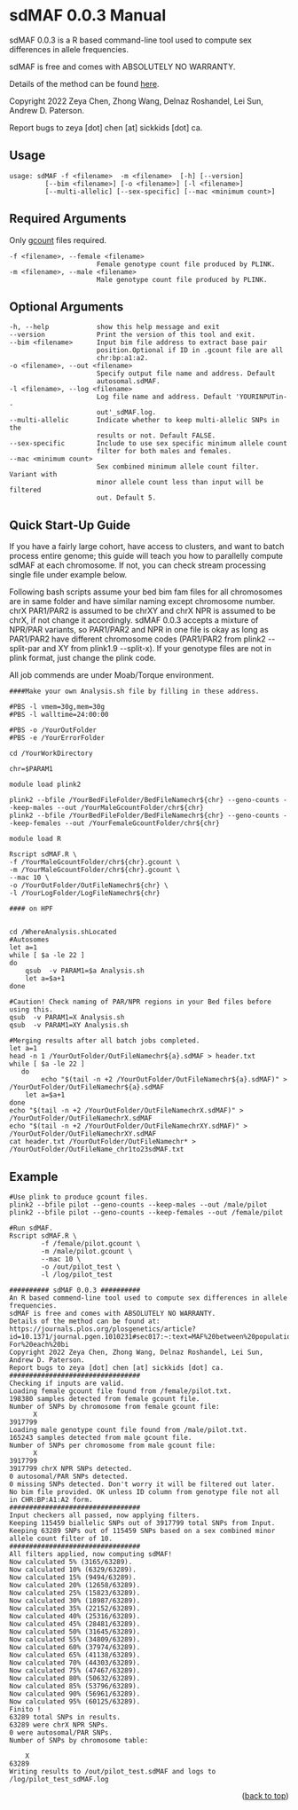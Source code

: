 # sdMAF 0.0.3 Manual

sdMAF 0.0.3 is a R based command-line tool used to compute sex differences in allele frequencies. 

sdMAF is free and comes with ABSOLUTELY NO WARRANTY. 

Details of the method can be found [here](https://journals.plos.org/plosgenetics/article?id=10.1371/journal.pgen.1010231#sec017:~:text=MAF%20between%20populations.-,1.1.%20sdMAF%20test.,-For%20each%20bi). 

Copyright 2022 Zeya Chen, Zhong Wang, Delnaz Roshandel, Lei Sun, Andrew D. Paterson. 

Report bugs to zeya [dot] chen [at] sickkids [dot] ca.

<!-- Improved compatibility of back to top link: See: https://github.com/othneildrew/Best-README-Template/pull/73 -->
<a name="readme-top"></a>
<!--
*** Thanks for checking out the Best-README-Template. If you have a suggestion
*** that would make this better, please fork the repo and create a pull request
*** or simply open an issue with the tag "enhancement".
*** Don't forget to give the project a star!
*** Thanks again! Now go create something AMAZING! :D
-->



<!-- USAGE EXAMPLES -->
## Usage

    usage: sdMAF -f <filename>  -m <filename>  [-h] [--version]
             [--bim <filename>] [-o <filename>] [-l <filename>]
             [--multi-allelic] [--sex-specific] [--mac <minimum count>]

## Required Arguments 
Only [gcount](https://www.cog-genomics.org/plink/2.0/formats#gcount:~:text=FST%20estimate-,.gcount,-(genotype%20count%20report)) files required.

    -f <filename>, --female <filename>
                          Female genotype count file produced by PLINK.
    -m <filename>, --male <filename>
                          Male genotype count file produced by PLINK.
## Optional Arguments
    
    -h, --help            show this help message and exit
    --version             Print the version of this tool and exit.
    --bim <filename>      Input bim file address to extract base pair
                          position.Optional if ID in .gcount file are all
                          chr:bp:a1:a2.
    -o <filename>, --out <filename>
                          Specify output file name and address. Default
                          autosomal.sdMAF.
    -l <filename>, --log <filename>
                          Log file name and address. Default 'YOURINPUTin--
                          out'_sdMAF.log.
    --multi-allelic       Indicate whether to keep multi-allelic SNPs in the
                          results or not. Default FALSE.
    --sex-specific        Include to use sex specific minimum allele count
                          filter for both males and females.
    --mac <minimum count>
                          Sex combined minimum allele count filter. Variant with
                          minor allele count less than input will be filtered
                          out. Default 5.

## Quick Start-Up Guide

If you have a fairly large cohort, have access to clusters, and want to batch process entire genome; this guide will teach you how to parallelly compute sdMAF at each chromosome. If not, you can check stream processing single file under example below. 

Following bash scripts assume your bed bim fam files for all chromosomes are in same folder and have similar naming except chromosome number. chrX PAR1/PAR2 is assumed to be chrXY and chrX NPR is assumed to be chrX, if not change it accordingly. sdMAF 0.0.3 accepts a mixture of NPR/PAR variants, so PAR1/PAR2 and NPR in one file is okay as long as PAR1/PAR2 have different chromosome codes (PAR1/PAR2 from plink2 --split-par and XY from plink1.9 --split-x). If your genotype files are not in plink format, just change the plink code. 

All job commends are under Moab/Torque environment.
    
    ####Make your own Analysis.sh file by filling in these address.

    #PBS -l vmem=30g,mem=30g
    #PBS -l walltime=24:00:00

    #PBS -o /YourOutFolder
    #PBS -e /YourErrorFolder

    cd /YourWorkDirectory

    chr=$PARAM1
    
    module load plink2
    
    plink2 --bfile /YourBedFileFolder/BedFileNamechr${chr} --geno-counts --keep-males --out /YourMaleGcountFolder/chr${chr}
    plink2 --bfile /YourBedFileFolder/BedFileNamechr${chr} --geno-counts --keep-females --out /YourFemaleGcountFolder/chr${chr}

    module load R

    Rscript sdMAF.R \
    -f /YourMaleGcountFolder/chr${chr}.gcount \
    -m /YourMaleGcountFolder/chr${chr}.gcount \
    --mac 10 \
    -o /YourOutFolder/OutFileNamechr${chr} \
    -l /YourLogFolder/LogFileNamechr${chr}
    
    #### on HPF

    
    cd /WhereAnalysis.shLocated
    #Autosomes
    let a=1
    while [ $a -le 22 ]
    do
        qsub  -v PARAM1=$a Analysis.sh             
        let a=$a+1
    done
    
    #Caution! Check naming of PAR/NPR regions in your Bed files before using this.
    qsub  -v PARAM1=X Analysis.sh
    qsub  -v PARAM1=XY Analysis.sh

    #Merging results after all batch jobs completed.
    let a=1
    head -n 1 /YourOutFolder/OutFileNamechr${a}.sdMAF > header.txt
    while [ $a -le 22 ]
       do
            echo "$(tail -n +2 /YourOutFolder/OutFileNamechr${a}.sdMAF)" > /YourOutFolder/OutFileNamechr${a}.sdMAF      
        let a=$a+1
    done
    echo "$(tail -n +2 /YourOutFolder/OutFileNamechrX.sdMAF)" > /YourOutFolder/OutFileNamechrX.sdMAF
    echo "$(tail -n +2 /YourOutFolder/OutFileNamechrXY.sdMAF)" > /YourOutFolder/OutFileNamechrXY.sdMAF
    cat header.txt /YourOutFolder/OutFileNamechr* > /YourOutFolder/OutFileName_chr1to23sdMAF.txt
    
    
## Example 

    #Use plink to produce gcount files.
    plink2 --bfile pilot --geno-counts --keep-males --out /male/pilot
    plink2 --bfile pilot --geno-counts --keep-females --out /female/pilot
    
    #Run sdMAF.
    Rscript sdMAF.R \
            -f /female/pilot.gcount \
            -m /male/pilot.gcount \
            --mac 10 \
            -o /out/pilot_test \
            -l /log/pilot_test
            
    ########## sdMAF 0.0.3 ########## 
    An R based commend-line tool used to compute sex differences in allele frequencies.
    sdMAF is free and comes with ABSOLUTELY NO WARRANTY.
    Details of the method can be found at: 
    https://journals.plos.org/plosgenetics/article?id=10.1371/journal.pgen.1010231#sec017:~:text=MAF%20between%20populations.-,1.1.%20sdMAF%20test.,-For%20each%20bi  
    Copyright 2022 Zeya Chen, Zhong Wang, Delnaz Roshandel, Lei Sun, Andrew D. Paterson. 
    Report bugs to zeya [dot] chen [at] sickkids [dot] ca.
    #################################
    Checking if inputs are valid.
    Loading female gcount file found from /female/pilot.txt.
    198380 samples detected from female gcount file.
    Number of SNPs by chromosome from female gcount file:
          X 
    3917799 
    Loading male genotype count file found from /male/pilot.txt.
    165243 samples detected from male gcount file.
    Number of SNPs per chromosome from male gcount file:
          X 
    3917799 
    3917799 chrX NPR SNPs detected.
    0 autosomal/PAR SNPs detected.
    0 missing SNPs detected. Don't worry it will be filtered out later.
    No bim file provided. OK unless ID column from genotype file not all in CHR:BP:A1:A2 form.
    ################################# 
    Input checkers all passed, now applying filters.
    Keeping 115459 biallelic SNPs out of 3917799 total SNPs from Input.
    Keeping 63289 SNPs out of 115459 SNPs based on a sex combined minor allele count filter of 10.
    ################################# 
    All filters applied, now computing sdMAF!
    Now calculated 5% (3165/63289).
    Now calculated 10% (6329/63289).
    Now calculated 15% (9494/63289).
    Now calculated 20% (12658/63289).
    Now calculated 25% (15823/63289).
    Now calculated 30% (18987/63289).
    Now calculated 35% (22152/63289).
    Now calculated 40% (25316/63289).
    Now calculated 45% (28481/63289).
    Now calculated 50% (31645/63289).
    Now calculated 55% (34809/63289).
    Now calculated 60% (37974/63289).
    Now calculated 65% (41138/63289).
    Now calculated 70% (44303/63289).
    Now calculated 75% (47467/63289).
    Now calculated 80% (50632/63289).
    Now calculated 85% (53796/63289).
    Now calculated 90% (56961/63289).
    Now calculated 95% (60125/63289).
    Finito !
    63289 total SNPs in results.
    63289 were chrX NPR SNPs.
    0 were autosomal/PAR SNPs.
    Number of SNPs by chromosome table:

        X 
    63289 
    Writing results to /out/pilot_test.sdMAF and logs to /log/pilot_test_sdMAF.log

    
    

<p align="right">(<a href="#readme-top">back to top</a>)</p>




<!-- MARKDOWN LINKS & IMAGES -->
<!-- https://www.markdownguide.org/basic-syntax/#reference-style-links -->
[contributors-shield]: https://img.shields.io/github/contributors/othneildrew/Best-README-Template.svg?style=for-the-badge
[contributors-url]: https://github.com/othneildrew/Best-README-Template/graphs/contributors
[forks-shield]: https://img.shields.io/github/forks/othneildrew/Best-README-Template.svg?style=for-the-badge
[forks-url]: https://github.com/othneildrew/Best-README-Template/network/members
[stars-shield]: https://img.shields.io/github/stars/othneildrew/Best-README-Template.svg?style=for-the-badge
[stars-url]: https://github.com/othneildrew/Best-README-Template/stargazers
[issues-shield]: https://img.shields.io/github/issues/othneildrew/Best-README-Template.svg?style=for-the-badge
[issues-url]: https://github.com/othneildrew/Best-README-Template/issues
[license-shield]: https://img.shields.io/github/license/othneildrew/Best-README-Template.svg?style=for-the-badge
[license-url]: https://github.com/othneildrew/Best-README-Template/blob/master/LICENSE.txt
[linkedin-shield]: https://img.shields.io/badge/-LinkedIn-black.svg?style=for-the-badge&logo=linkedin&colorB=555
[linkedin-url]: https://linkedin.com/in/othneildrew
[product-screenshot]: images/screenshot.png
[Next.js]: https://img.shields.io/badge/next.js-000000?style=for-the-badge&logo=nextdotjs&logoColor=white
[Next-url]: https://nextjs.org/
[React.js]: https://img.shields.io/badge/React-20232A?style=for-the-badge&logo=react&logoColor=61DAFB
[React-url]: https://reactjs.org/
[Vue.js]: https://img.shields.io/badge/Vue.js-35495E?style=for-the-badge&logo=vuedotjs&logoColor=4FC08D
[Vue-url]: https://vuejs.org/
[Angular.io]: https://img.shields.io/badge/Angular-DD0031?style=for-the-badge&logo=angular&logoColor=white
[Angular-url]: https://angular.io/
[Svelte.dev]: https://img.shields.io/badge/Svelte-4A4A55?style=for-the-badge&logo=svelte&logoColor=FF3E00
[Svelte-url]: https://svelte.dev/
[Laravel.com]: https://img.shields.io/badge/Laravel-FF2D20?style=for-the-badge&logo=laravel&logoColor=white
[Laravel-url]: https://laravel.com
[Bootstrap.com]: https://img.shields.io/badge/Bootstrap-563D7C?style=for-the-badge&logo=bootstrap&logoColor=white
[Bootstrap-url]: https://getbootstrap.com
[JQuery.com]: https://img.shields.io/badge/jQuery-0769AD?style=for-the-badge&logo=jquery&logoColor=white
[JQuery-url]: https://jquery.com 
